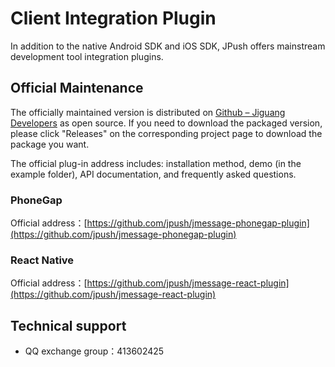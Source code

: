 # Client Integration Plugin

In addition to the native Android SDK and iOS SDK, JPush offers mainstream development tool integration plugins.

## Official Maintenance

The officially maintained version is distributed on [Github – Jiguang Developers](https://github.com/jpush) as open source. If you need to download the packaged version, please click "Releases" on the corresponding project page to download the package you want.

The official plug-in address includes: installation method, demo (in the example folder), API documentation, and frequently asked questions.

###  PhoneGap

Official address：[https://github.com/jpush/jmessage-phonegap-plugin](https://github.com/jpush/jmessage-phonegap-plugin)

### React Native

Official address：[https://github.com/jpush/jmessage-react-plugin](https://github.com/jpush/jmessage-react-plugin)

## Technical support

+ QQ exchange group：413602425